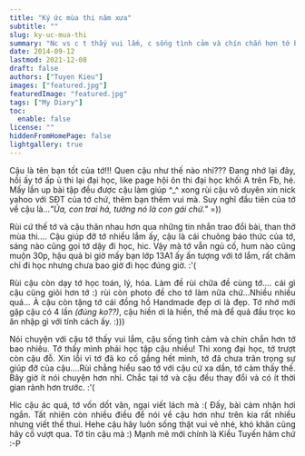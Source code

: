```yaml
---
title: "Ký ức mùa thi năm xưa"
subtitle: ""
slug: ky-uc-mua-thi
summary: "Nc vs c t thấy vui lắm, c sống tình cảm và chín chắn hơn tớ bao nhiêu. Tớ thấy mình phải học tập c nhiều! Thi xong đh, t trượt còn c đỗ. Xl vì t đã ko cố gắng hết mình..."
date: 2014-09-12
lastmod: 2021-12-08
draft: false
authors: ["Tuyen Kieu"]
images: ["featured.jpg"]
featuredImage: "featured.jpg"
tags: ["My Diary"]
toc:
  enable: false
license: ""
hiddenFromHomePage: false
lightgallery: true
---
```


<p style = "text-align: justify">Cậu là tên bạn tốt của tớ!!! Quen cậu như thế nào nhỉ??? Đang nhớ lại đây, hồi ấy tớ ấp ủ thi lại đại học, like page hội ôn thi đại học khối A trên Fb, hé. Mấy lần up bài tập đều được cậu làm giúp ^_^ xong rùi cậu vô duyên xin nick yahoo với SĐT của tớ chứ, thêm bạn thêm vui mà. Suy nghĩ đầu tiên của tớ về cậu là...<i>"Ủa, con trai hả, tưởng nó là con gái chứ."</i> =))</p>

<p style = "text-align: justify">Rùi cứ thế tớ và cậu thân nhau hơn qua những tin nhắn trao đổi bài, than thở mùa thi.... Cậu giúp đỡ tớ nhiều lắm ấy, cậu là cái chuông báo thức của tớ, sáng nào cũng gọi tớ dậy đi học, hic. Vậy mà tớ vẫn ngủ cố, hum nào cũng muộn 30p, hậu quả bi giờ mấy bạn lớp 13A1 ấy ấn tượng với tớ lắm, rất chăm chỉ đi học nhưng chưa bao giờ đi học đúng giờ. :'(</p>

<p style = "text-align: justify">Rùi cậu còn dạy tớ học toán, lý, hóa. Làm đề rùi chữa đề cùng tớ.... cái gì cậu cũng giỏi hơn tớ :) rùi còn photo đề cho tớ làm nữa chứ...Nhiều nhiều quá... À cậu còn tặng tớ cái đồng hồ Handmade đẹp ơi là đẹp. Tớ nhớ mới gặp cậu có 4 lần <i>(đúng ko??)</i>, cậu hiền ơi là hiền, thế mà để quả đầu trọc ko ăn nhập gì với tính cách ấy. :)))</p>

<p style = "text-align: justify">Nói chuyện với cậu tớ thấy vui lắm, cậu sống tình cảm và chín chắn hơn tớ bao nhiêu. Tớ thấy mình phải học tập cậu nhiều! Thi xong đại học, tớ trượt còn cậu đỗ. Xin lỗi vì tớ đã ko cố gắng hết mình, tớ đã chưa trân trọng sự giúp đỡ của cậu....Rùi chẳng hiểu sao tớ với cậu cứ xa dần, tớ cảm thấy thế. Bây giờ ít nói chuyện hơn nhỉ. Chắc tại tớ và cậu đều thay đổi và có ít thời gian rảnh hơn trước. :'(</p>

<p style = "text-align: justify">Hic cậu ác quá, tớ vốn dốt văn, ngại viết lách mà :( Đấy, bài cảm nhận hơi ngắn. Tất nhiên còn nhiều điều để nói về cậu hơn như trên kia rất nhiều nhưng viết thế thui. Hehe cậu hãy luôn sống thật vui vẻ nhé, khó khăn cũng hãy cố vượt qua. Tớ tin cậu mà :) Mạnh mẽ mới chính là Kiều Tuyến hâm chứ :-P</p>
